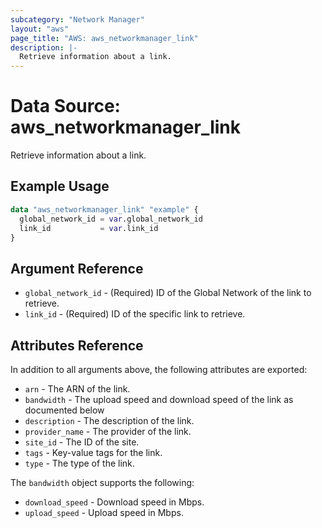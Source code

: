 ```yaml
---
subcategory: "Network Manager"
layout: "aws"
page_title: "AWS: aws_networkmanager_link"
description: |-
  Retrieve information about a link.
---
```


# Data Source:  aws_networkmanager_link

Retrieve information about a link.

## Example Usage

```terraform
data "aws_networkmanager_link" "example" {
  global_network_id = var.global_network_id
  link_id           = var.link_id
}
```

## Argument Reference

* `global_network_id` - (Required) ID of the Global Network of the link to retrieve.
* `link_id` - (Required) ID of the specific link to retrieve.

## Attributes Reference

In addition to all arguments above, the following attributes are exported:

* `arn` - The ARN of the link.
* `bandwidth` - The upload speed and download speed of the link as documented below
* `description` - The description of the link.
* `provider_name` - The provider of the link.
* `site_id` - The ID of the site.
* `tags` - Key-value tags for the link.
* `type` - The type of the link.

The `bandwidth` object supports the following:

* `download_speed` - Download speed in Mbps.
* `upload_speed` - Upload speed in Mbps.
